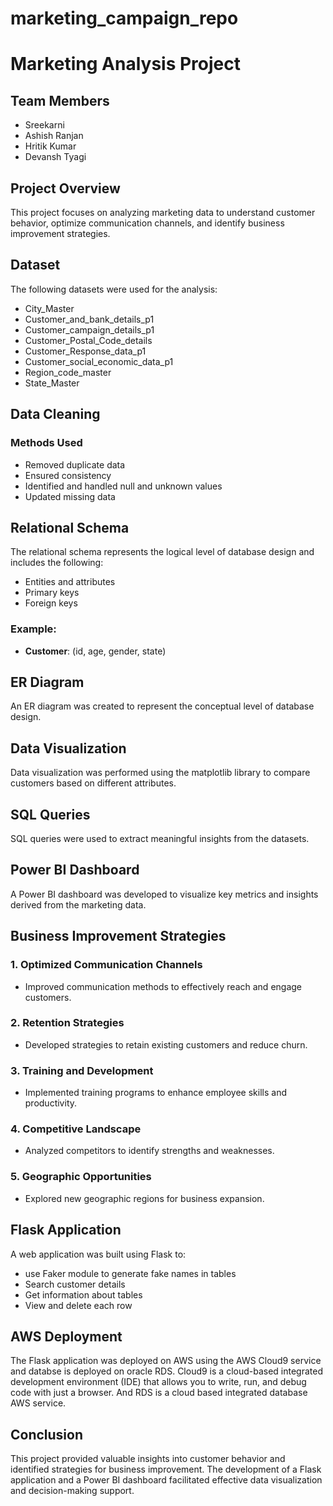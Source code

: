 # marketing_campaign_repo

# Marketing Analysis Project
 
## Team Members
- Sreekarni
- Ashish Ranjan
- Hritik Kumar
- Devansh Tyagi
 
## Project Overview
This project focuses on analyzing marketing data to understand customer behavior, optimize communication channels, and identify business improvement strategies.
 
## Dataset
The following datasets were used for the analysis:
- City_Master
- Customer_and_bank_details_p1
- Customer_campaign_details_p1
- Customer_Postal_Code_details
- Customer_Response_data_p1
- Customer_social_economic_data_p1
- Region_code_master
- State_Master
 
## Data Cleaning
### Methods Used
- Removed duplicate data
- Ensured consistency
- Identified and handled null and unknown values
- Updated missing data
 
## Relational Schema
The relational schema represents the logical level of database design and includes the following:
- Entities and attributes
- Primary keys
- Foreign keys
 
### Example:
- **Customer**: (id, age, gender, state)
 
## ER Diagram
An ER diagram was created to represent the conceptual level of database design.
 
## Data Visualization
Data visualization was performed using the matplotlib library to compare customers based on different attributes.
 
## SQL Queries
SQL queries were used to extract meaningful insights from the datasets.
 
## Power BI Dashboard
A Power BI dashboard was developed to visualize key metrics and insights derived from the marketing data.
 
## Business Improvement Strategies
### 1. Optimized Communication Channels
- Improved communication methods to effectively reach and engage customers.
 
### 2. Retention Strategies
- Developed strategies to retain existing customers and reduce churn.
 
### 3. Training and Development
- Implemented training programs to enhance employee skills and productivity.
 
### 4. Competitive Landscape
- Analyzed competitors to identify strengths and weaknesses.
 
### 5. Geographic Opportunities
- Explored new geographic regions for business expansion.
 
## Flask Application
A web application was built using Flask to:
- use Faker module to generate fake names in tables
- Search customer details
- Get information about tables
- View and delete each row
 
## AWS Deployment
The Flask application was deployed on AWS using the AWS Cloud9 service and databse is deployed on oracle RDS. Cloud9 is a cloud-based integrated development environment (IDE) that allows you to write, run, and debug code with just a browser.
And RDS is a cloud based integrated database AWS service.
 
## Conclusion
This project provided valuable insights into customer behavior and identified strategies for business improvement. The development of a Flask application and a Power BI dashboard facilitated effective data visualization and decision-making support.
 

